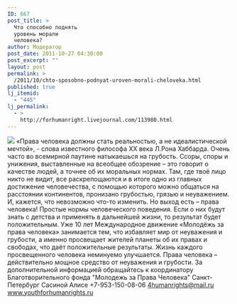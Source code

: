 ```yaml
---
ID: 667
post_title: >
  Что способно поднять
  уровень морали
  человека?
author: Модератор
post_date: 2011-10-27 04:30:00
post_excerpt: ""
layout: post
permalink: >
  /2011/10/chto-sposobno-podnyat-uroven-morali-cheloveka.html
published: true
lj_itemid:
  - "445"
lj_permalink:
  - >
    http://forhumanright.livejournal.com/113980.html
---
```

<img src="http://cs5338.vk.com/u132145096/132409092/x_5b26039f.jpg" /> «Права человека должны стать реальностью, а не идеалистической мечтой», - слова известного философа ХХ века Л.Рона Хаббарда.
Очень часто во всемирной паутине натыкаешься на грубость. Ссоры, споры и унижения, выставленные на всеобщее обозрение – это говорит о качестве людей, а точнее об их моральных нормах. Там, где твоё лицо никто не видит, все раскрепощаются и в итоге одно из главных достижение человечества, с помощью которого можно общаться на расстоянии континентов, пронизано грубостью, грязью и неуважением. И, кажется, что невозможно что-то изменить. Но выход есть – права человека! Простые нормы человеческого поведения. Если о них будут знать с детства и применять в дальнейшей жизни, то результат будет положительным.
Уже 10 лет Международное движение «Молодёжь за права человека» занимается тем, что избавляет мир от неуважения и грубости, а именно просвещает жителей планеты об их правах и свободах, что даёт положительные результаты. Жизнь каждого просвещенного человека неминуемо улучшается. Права человека – действительно мощное средство от неуважения и грубости.
За дополнительной информацией обращайтесь к координатору
Благотворительного фонда
"Молодежь за Права Человека" Санкт-Петербург 
Сасиной Алисе 
+7-953-150-08-06 
4humanrights@mail.ru
www.youthforhumanrights.ru